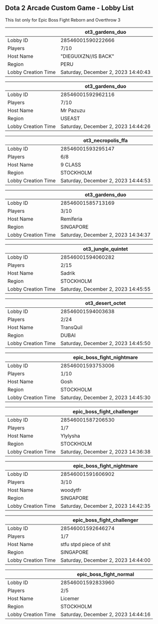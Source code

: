 ## Dota 2 Arcade Custom Game - Lobby List

This list only for Epic Boss Fight Reborn and Overthrow 3

|  | ot3_gardens_duo |
| ------ | ------ |
| Lobby ID | 28546001590222666 |
| Players | 7/10 |
| Host Name | "DIEGUIXZN//IS BACK" |
| Region | PERU |
| Lobby Creation Time | Saturday, December 2, 2023 14:40:43 |


|  | ot3_gardens_duo |
| ------ | ------ |
| Lobby ID | 28546001592962116 |
| Players | 7/10 |
| Host Name | Mr Pazuzu |
| Region | USEAST |
| Lobby Creation Time | Saturday, December 2, 2023 14:44:26 |


|  | ot3_necropolis_ffa |
| ------ | ------ |
| Lobby ID | 28546001593295147 |
| Players | 6/8 |
| Host Name | 9 CLASS |
| Region | STOCKHOLM |
| Lobby Creation Time | Saturday, December 2, 2023 14:44:53 |


|  | ot3_gardens_duo |
| ------ | ------ |
| Lobby ID | 28546001585713169 |
| Players | 3/10 |
| Host Name | Remiferia |
| Region | SINGAPORE |
| Lobby Creation Time | Saturday, December 2, 2023 14:34:37 |


|  | ot3_jungle_quintet |
| ------ | ------ |
| Lobby ID | 28546001594060282 |
| Players | 2/15 |
| Host Name | Sadrik |
| Region | STOCKHOLM |
| Lobby Creation Time | Saturday, December 2, 2023 14:45:55 |


|  | ot3_desert_octet |
| ------ | ------ |
| Lobby ID | 28546001594003638 |
| Players | 2/24 |
| Host Name | TransQuil |
| Region | DUBAI |
| Lobby Creation Time | Saturday, December 2, 2023 14:45:50 |


|  | epic_boss_fight_nightmare |
| ------ | ------ |
| Lobby ID | 28546001593753006 |
| Players | 1/10 |
| Host Name | Gosh |
| Region | STOCKHOLM |
| Lobby Creation Time | Saturday, December 2, 2023 14:45:30 |


|  | epic_boss_fight_challenger |
| ------ | ------ |
| Lobby ID | 28546001587206530 |
| Players | 1/7 |
| Host Name | Ylylysha |
| Region | STOCKHOLM |
| Lobby Creation Time | Saturday, December 2, 2023 14:36:38 |


|  | epic_boss_fight_nightmare |
| ------ | ------ |
| Lobby ID | 28546001591606902 |
| Players | 3/10 |
| Host Name | woodytfr |
| Region | SINGAPORE |
| Lobby Creation Time | Saturday, December 2, 2023 14:42:35 |


|  | epic_boss_fight_challenger |
| ------ | ------ |
| Lobby ID | 28546001592646274 |
| Players | 1/7 |
| Host Name | stfu stpd piece of shit |
| Region | SINGAPORE |
| Lobby Creation Time | Saturday, December 2, 2023 14:44:00 |


|  | epic_boss_fight_normal |
| ------ | ------ |
| Lobby ID | 28546001592833960 |
| Players | 2/5 |
| Host Name | Licemer |
| Region | STOCKHOLM |
| Lobby Creation Time | Saturday, December 2, 2023 14:44:16 |


